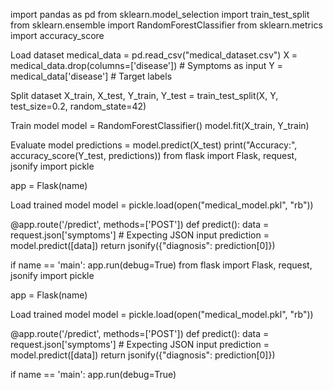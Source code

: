 import pandas as pd from sklearn.model_selection import train_test_split from sklearn.ensemble import RandomForestClassifier from sklearn.metrics import accuracy_score

Load dataset
medical_data = pd.read_csv("medical_dataset.csv") X = medical_data.drop(columns=['disease']) # Symptoms as input Y = medical_data['disease'] # Target labels

Split dataset
X_train, X_test, Y_train, Y_test = train_test_split(X, Y, test_size=0.2, random_state=42)

Train model
model = RandomForestClassifier() model.fit(X_train, Y_train)

Evaluate model
predictions = model.predict(X_test) print("Accuracy:", accuracy_score(Y_test, predictions)) from flask import Flask, request, jsonify import pickle

app = Flask(name)

Load trained model
model = pickle.load(open("medical_model.pkl", "rb"))

@app.route('/predict', methods=['POST']) def predict(): data = request.json['symptoms'] # Expecting JSON input prediction = model.predict([data]) return jsonify({"diagnosis": prediction[0]})

if name == 'main': app.run(debug=True) from flask import Flask, request, jsonify import pickle

app = Flask(name)

Load trained model
model = pickle.load(open("medical_model.pkl", "rb"))

@app.route('/predict', methods=['POST']) def predict(): data = request.json['symptoms'] # Expecting JSON input prediction = model.predict([data]) return jsonify({"diagnosis": prediction[0]})

if name == 'main': app.run(debug=True)
